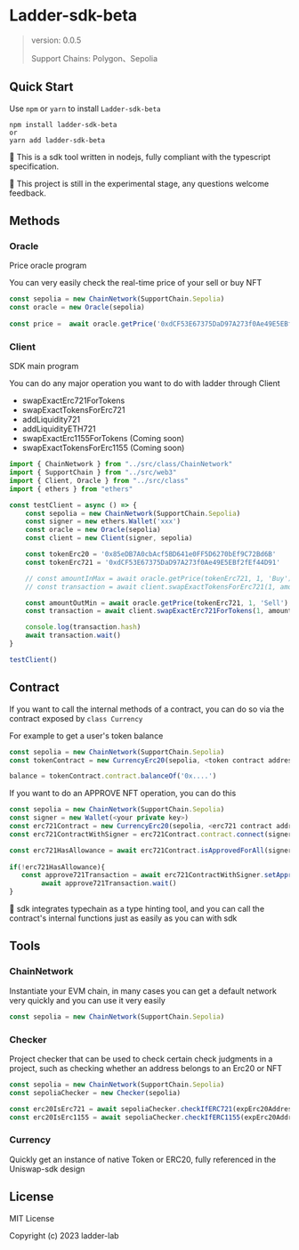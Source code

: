 # Ladder-sdk-beta

> version: 0.0.5
> 
> Support Chains: Polygon、Sepolia


## Quick Start

Use `npm` or `yarn` to install `Ladder-sdk-beta`

```shell
npm install ladder-sdk-beta
or
yarn add ladder-sdk-beta
```

🔧 This is a sdk tool written in nodejs, fully compliant with the typescript specification.

🧪 This project is still in the experimental stage, any questions welcome feedback.



## Methods

### Oracle

Price oracle program

You can very easily check the real-time price of your sell or buy NFT

```ts
const sepolia = new ChainNetwork(SupportChain.Sepolia)
const oracle = new Oracle(sepolia)
    
const price =  await oracle.getPrice('0xdCF53E67375DaD97A273f0Ae49E5EBf2fEf44D91', 1, 'Sell')
```



### Client

SDK main program

You can do any major operation you want to do with ladder through Client

- swapExactErc721ForTokens
- swapExactTokensForErc721
- addLiquidity721
- addLiquidityETH721
- swapExactErc1155ForTokens (Coming soon)
- swapExactTokensForErc1155 (Coming soon)



```ts
import { ChainNetwork } from "../src/class/ChainNetwork"
import { SupportChain } from "../src/web3"
import { Client, Oracle } from "../src/class"
import { ethers } from "ethers"

const testClient = async () => {
    const sepolia = new ChainNetwork(SupportChain.Sepolia)
    const signer = new ethers.Wallet('xxx')
    const oracle = new Oracle(sepolia)
    const client = new Client(signer, sepolia)

    const tokenErc20 = '0x85eDB7A0cbAcf5BD641e0FF5D6270bEf9C72Bd6B'
    const tokenErc721 = '0xdCF53E67375DaD97A273f0Ae49E5EBf2fEf44D91'

    // const amountInMax = await oracle.getPrice(tokenErc721, 1, 'Buy')
    // const transaction = await client.swapExactTokensForErc721(1, amountInMax, [tokenErc20, tokenErc721])

    const amountOutMin = await oracle.getPrice(tokenErc721, 1, 'Sell')
    const transaction = await client.swapExactErc721ForTokens(1, amountOutMin, [tokenErc721, tokenErc20])

    console.log(transaction.hash)
    await transaction.wait()
}

testClient()
```



## Contract

If you want to call the internal methods of a contract, you can do so via the contract exposed by `class Currency`

For example to get a user's token balance

```ts
const sepolia = new ChainNetwork(SupportChain.Sepolia)
const tokenContract = new CurrencyErc20(sepolia, <token contract address>)

balance = tokenContract.contract.balanceOf('0x....')
```

If you want to do an APPROVE NFT operation, you can do this

```ts
const sepolia = new ChainNetwork(SupportChain.Sepolia)
const signer = new Wallet(<your private key>)
const erc721Contract = new CurrencyErc20(sepolia, <erc721 contract address>)
const erc721ContractWithSigner = erc721Contract.contract.connect(signer)

const erc721HasAllowance = await erc721Contract.isApprovedForAll(signer.address, RouteErc721Address[SupportChain.Sepolia])
 
if(!erc721HasAllowance){
   const approve721Transaction = await erc721ContractWithSigner.setApprovalForAll(RouteErc721Address[SupportChain.Sepolia], true)
        await approve721Transaction.wait()
}
```

🔔 sdk integrates typechain as a type hinting tool, and you can call the contract's internal functions just as easily as you can with sdk



## Tools

### ChainNetwork

Instantiate your EVM chain, in many cases you can get a default network very quickly and you can use it very easily

```ts
const sepolia = new ChainNetwork(SupportChain.Sepolia)
```



### Checker

Project checker that can be used to check certain check judgments in a project, such as checking whether an address belongs to an Erc20 or NFT

```ts
const sepolia = new ChainNetwork(SupportChain.Sepolia)
const sepoliaChecker = new Checker(sepolia) 

const erc20IsErc721 = await sepoliaChecker.checkIfERC721(expErc20Address)
const erc20IsErc1155 = await sepoliaChecker.checkIfERC1155(expErc20Address)
```



### Currency

Quickly get an instance of native Token or ERC20, fully referenced in the Uniswap-sdk design



## License

MIT License

Copyright (c) 2023 ladder-lab
